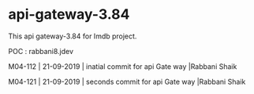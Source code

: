 # api-gateway-3.84

This api gateway-3.84 for Imdb project.

POC : rabbani8.jdev

M04-112 | 21-09-2019 | inatial commit for api Gate way |Rabbani Shaik

M04-121 | 21-09-2019 | seconds commit for api Gate way |Rabbani Shaik
